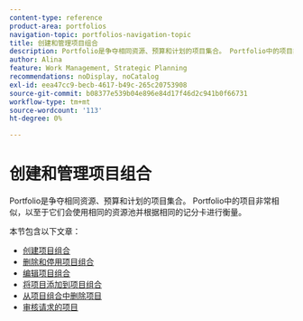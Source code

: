 ```yaml
---
content-type: reference
product-area: portfolios
navigation-topic: portfolios-navigation-topic
title: 创建和管理项目组合
description: Portfolio是争夺相同资源、预算和计划的项目集合。 Portfolio中的项目非常相似，以至于它们会使用相同的资源池并根据相同的记分卡进行衡量。
author: Alina
feature: Work Management, Strategic Planning
recommendations: noDisplay, noCatalog
exl-id: eea47cc9-becb-4617-b49c-265c20753908
source-git-commit: b08377e539b04e896e84d17f46d2c941b0f66731
workflow-type: tm+mt
source-wordcount: '113'
ht-degree: 0%

---
```


# 创建和管理项目组合

Portfolio是争夺相同资源、预算和计划的项目集合。 Portfolio中的项目非常相似，以至于它们会使用相同的资源池并根据相同的记分卡进行衡量。

本节包含以下文章：

* [创建项目组合](../../../manage-work/portfolios/create-and-manage-portfolios/create-portfolios.md)
* [删除和停用项目组合](../../../manage-work/portfolios/create-and-manage-portfolios/delete-deactivate-portfolios.md)
* [编辑项目组合](../../../manage-work/portfolios/create-and-manage-portfolios/edit-portfolios.md)
* [将项目添加到项目组合](../../../manage-work/portfolios/create-and-manage-portfolios/add-projects-to-portfolios.md)
* [从项目组合中删除项目](../../../manage-work/portfolios/create-and-manage-portfolios/remove-project-from-portfolio.md)
* [审核请求的项目](../../../manage-work/portfolios/create-and-manage-portfolios/review-requested-projects.md)
